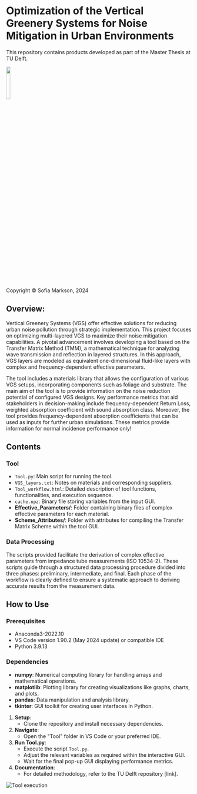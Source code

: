 # Optimization of the Vertical Greenery Systems for Noise Mitigation in Urban Environments
This repository contains products developed as part of the Master Thesis at TU Delft.

<img src="https://github.com/smrksn/Optimization-of-the-Vertical-Greenery-Systems/assets/144154829/273f9bb7-db9d-4a66-aee3-9aae7c7b3af0" width=15% height=15%>

Copyright © Sofia Markson, 2024

## Overview:

Vertical Greenery Systems (VGS) offer effective solutions for reducing urban noise pollution through strategic implementation. This project focuses on optimizing multi-layered VGS to maximize their noise mitigation capabilities. A pivotal advancement involves developing a tool based on the Transfer Matrix Method (TMM), a mathematical technique for analyzing wave transmission and reflection in layered structures. In this approach, VGS layers are modeled as equivalent one-dimensional fluid-like layers with complex and frequency-dependent effective parameters.

The tool includes a materials library that allows the configuration of various VGS setups, incorporating components such as foliage and substrate. The main aim of the tool is to provide information on the noise reduction potential of configured VGS designs. Key performance metrics that aid stakeholders in decision-making include frequency-dependent Return Loss, weighted absorption coefficient with sound absorption class. Moreover, the tool provides frequency-dependent absorption coefficients that can be used as inputs for further urban simulations. These metrics provide information for normal incidence performance only!

## Contents
### Tool
- `Tool.py`: Main script for running the tool.
- `VGS_layers.txt`: Notes on materials and corresponding suppliers.
- `Tool_workflow.html`: Detailed description of tool functions, functionalities, and execution sequence.
- `cache.npz`: Binary file storing variables from the input GUI.
- **Effective_Parameters/**: Folder containing binary files of complex effective parameters for each material.
- **Scheme_Attributes/**: Folder with attributes for compiling the Transfer Matrix Scheme within the tool GUI.

### Data Processing
The scripts provided facilitate the derivation of complex effective parameters from impedance tube measurements (ISO 10534-2). These scripts guide through a structured data processing procedure divided into three phases: preliminary, intermediate, and final. Each phase of the workflow is clearly defined to ensure a systematic approach to deriving accurate results from the measurement data.

## How to Use
### Prerequisites
- Anaconda3-2022.10
- VS Code version 1.90.2 (May 2024 update) or compatible IDE
- Python 3.9.13

### Dependencies
- **numpy**: Numerical computing library for handling arrays and mathematical operations.
- **matplotlib**: Plotting library for creating visualizations like graphs, charts, and plots.
- **pandas**: Data manipulation and analysis library.
- **tkinter**: GUI toolkit for creating user interfaces in Python.

1. **Setup**:
   - Clone the repository and install necessary dependencies.
2. **Navigate**:
   - Open the "Tool\" folder in VS Code or your preferred IDE.
3. **Run Tool.py**:
   - Execute the script `Tool.py`.
   - Adjust the relevant variables as required within the interactive GUI.
   - Wait for the final pop-up GUI displaying performance metrics.
4. **Documentation**:
   - For detailed methodology, refer to the TU Delft repository [link].


![Tool execution](https://github.com/smrksn/Optimization-of-the-Vertical-Greenery-Systems/assets/144154829/9a10b7e8-3606-4b10-a099-7e9107cee726)
